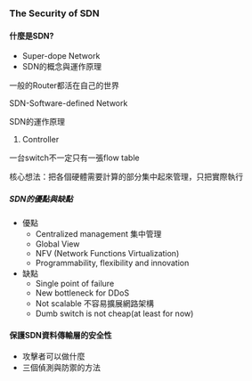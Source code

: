 ### The Security of SDN

#### 什麼是SDN?

* Super-dope Network
* SDN的概念與運作原理

一般的Router都活在自己的世界

SDN-Software-defined Network

SDN的運作原理

1. Controller

一台switch不一定只有一張flow table

核心想法：把各個硬體需要計算的部分集中起來管理，只把實際執行

##### SDN的優點與缺點

* 優點
  * Centralized management  集中管理
  * Global View
  * NFV \(Network Functions Virtualization\)
  * Programmability, flexibility and innovation 
* 缺點
  * Single point of failure
  * New bottleneck for DDoS
  * Not scalable 不容易擴展網路架構
  * Dumb switch is not cheap\(at least for now\)

#### 保護SDN資料傳輸層的安全性

* 攻擊者可以做什麼
* 三個偵測與防禦的方法



